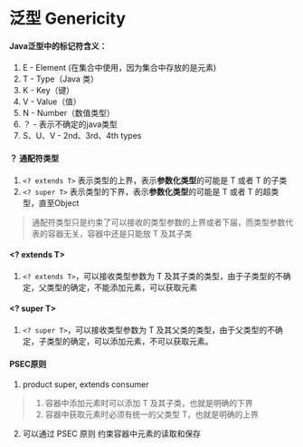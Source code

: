 # 泛型 Genericity

#### Java泛型中的标记符含义： 
1. E - Element (在集合中使用，因为集合中存放的是元素)
2. T - Type（Java 类）
3. K - Key（键）
4. V - Value（值）
5. N - Number（数值类型）
6. ？ -  表示不确定的java类型
8. S、U、V  - 2nd、3rd、4th types   

#### ？ 通配符类型
1. `<? extends T>` 表示类型的上界，表示**参数化类型**的可能是 T 或者 T 的子类
2. `<? super T>` 表示类型的下界，表示**参数化类型**的可能是 T 或者 T 的超类型，直至Object
 > 通配符类型只是约束了可以接收的类型参数的上界或者下届，而类型参数代表的容器无关，容器中还是只能放 T 及其子类

#### <? extends T>
1. `<? extends T>`，可以接收类型参数为 T 及其子类的类型，由于子类型的不确定，父类型的确定，不能添加元素，可以获取元素

#### <? super T>
1. `<? super T>`，可以接收类型参数为 T 及其父类的类型，由于父类型的不确定，子类型的确定，可以添加元素，不可以获取元素。

#### PSEC原则
1. product super, extends consumer
 > 1. 容器中添加元素时可以添加 T 及其子类，也就是明确的下界
 > 2. 容器中获取元素时必须有统一的父类型 T，也就是明确的上界
2. 可以通过 PSEC 原则 约束容器中元素的读取和保存
 